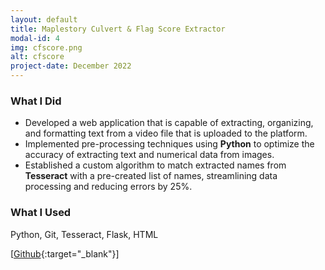 ```yaml
---
layout: default
title: Maplestory Culvert & Flag Score Extractor
modal-id: 4
img: cfscore.png
alt: cfscore
project-date: December 2022
---
```


### What I Did
- Developed a web application that is capable of extracting, organizing, and formatting text from a video file that is uploaded to the platform.
- Implemented pre-processing techniques using **Python** to optimize the accuracy of extracting text and numerical data from images.
- Established a custom algorithm to match extracted names from **Tesseract** with a pre-created list of names, streamlining data processing and reducing errors by 25%.

### What I Used
Python, Git, Tesseract, Flask, HTML

[[Github](https://github.com/j3li/maplestory-culvert-flag-score-extractor){:target="_blank"}]